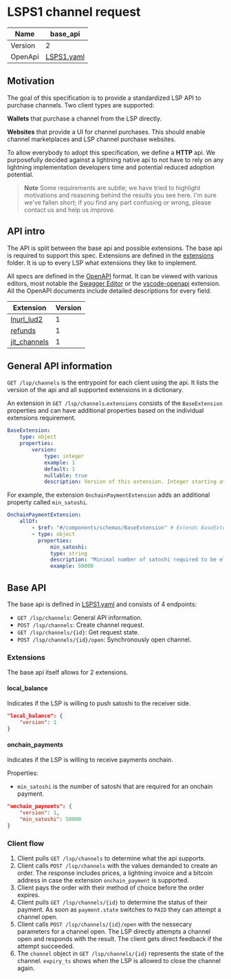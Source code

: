 # LSPS1 channel request

| Name    	| base_api                      |
|---------	|------------------------------	|
| Version 	| 2                             |
| OpenApi 	| [LSPS1.yaml](./LSPS1.yaml) 	|



## Motivation

The goal of this specification is to provide a standardized LSP API to purchase channels. Two client types are supported:

**Wallets** that purchase a channel from the LSP directly.

**Websites** that provide a UI for channel purchases. This should enable channel marketplaces and LSP channel purchase websites.


To allow everybody to adopt this specification, we define a **HTTP** api. We purposefully decided against a lightning native api to not have to rely on any lightning implementation developers time and potential reduced adoption potential.


> **Note** Some requirements are subtle; we have tried to highlight motivations and reasoning behind the results you see here. I'm sure we've fallen short; if you find any part confusing or wrong, please contact us and help us improve.

## API intro

The API is split between the base api and possible extensions. The base api is required to support this spec. Extensions are defined in the [extensions](./extensions/) folder. It is up to every LSP what extensions they like to implement.

All specs are defined in the [OpenAPI](https://www.openapis.org/about) format. It can be viewed with various editors, most notable the [Swagger Editor](https://editor.swagger.io/) or the [vscode-openapi](https://marketplace.visualstudio.com/items?itemName=42Crunch.vscode-openapi) extension. All the OpenAPI documents include detailed descriptions for every field.

| Extension                              	    | Version 	|
|----------------------------------------------	|---------	|
| [lnurl_lud2](./extensions/lnurl_lud2/)        | 1       	|
| [refunds](./extensions/refunds/)          	| 1       	|
| [jit_channels](./extensions/jit_channels/) 	| 1       	|

## General API information

`GET /lsp/channels` is the entrypoint for each client using the api. It lists the version of the api and all supported extensions in a dictionary.

An extension in `GET /lsp/channels`.`extensions` consists of the `BaseExtension` properties and can have additional properties based on the individual extensions requirement.

```yaml
BaseExtension:
    type: object
    properties:
        version:
            type: integer
            example: 1
            default: 1
            nullable: true
            description: Version of this extension. Integer starting at 1 counting up.
```

For example, the extension `OnchainPaymentExtension` adds an additional property called `min_satoshi`.

```yaml
OnchainPaymentExtension:
    allOf:
        - $ref: "#/components/schemas/BaseExtension" # Extends BaseExtension
        - type: object
          properties:
              min_satoshi:
              type: string
              description: "Minimal number of satoshi required to be eligable for an onchain payment."
              example: 50000
```


## Base API

The base api is defined in [LSPS1.yaml](./LSPS1.yaml) and consists of 4 endpoints:

- `GET /lsp/channels`: General API information.
- `POST /lsp/channels`: Create channel request.
- `GET /lsp/channels/{id}`: Get request state.
- `POST /lsp/channels/{id}/open`: Synchronously open channel.

### Extensions

The base api itself allows for 2 extensions.

#### local_balance

Indicates if the LSP is willing to push satoshi to the receiver side.

```json
"local_balance": {
    "version": 1
}
```

#### onchain_payments

Indicates if the LSP is willing to receive payments onchain.

Properties:

- `min_satoshi` is the number of satoshi that are required for an onchain payment.

```json
"onchain_payments": {
    "version": 1,
    "min_satoshi": 50000
}
```

### Client flow

1. Client pulls `GET /lsp/channels` to determine what the api supports.
2. Client calls `POST /lsp/channels` with the values demanded to create an order. The response includes prices, a lightning invoice and a bitcoin address in case the extension `onchain_payment` is supported.
3. Client pays the order with their method of choice before the order expires.
4. Client pulls `GET /lsp/channels/{id}` to determine the status of their payment. As soon as `payment.state` switches to `PAID` they can attempt a channel open.
5. Client calls `POST /lsp/channels/{id}/open` with the nessecary parameters for a channel open. The LSP directly attempts a channel open and responds with the result. The client gets direct feedback if the attempt succeeded.
6. The `channel` object in `GET /lsp/channels/{id}` represents the state of the channel. `expiry_ts` shows when the LSP is allowed to close the channel again.


